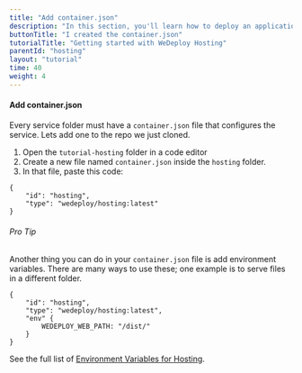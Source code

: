 ```yaml
---
title: "Add container.json"
description: "In this section, you'll learn how to deploy an application using WeDeploy Hosting."
buttonTitle: "I created the container.json"
tutorialTitle: "Getting started with WeDeploy Hosting"
parentId: "hosting"
layout: "tutorial"
time: 40
weight: 4
---
```


#### Add container.json

Every service folder must have a `container.json` file that configures the service. Lets add one to the repo we just cloned. 

1. Open the `tutorial-hosting` folder in a code editor
2. Create a new file named `container.json` inside the `hosting` folder.
3. In that file, paste this code:

```application/json
{
	"id": "hosting",
	"type": "wedeploy/hosting:latest"
}
```

<aside>

###### <span class="icon-16-star"></span> Pro Tip

Another thing you can do in your `container.json` file is add environment variables. There are many ways to use these; one example is to serve files in a different folder.

```application/json
{
	"id": "hosting",
	"type": "wedeploy/hosting:latest",
	"env" {
		WEDEPLOY_WEB_PATH: "/dist/"
	}
}
```

See the full list of <a href="http://wedeploy.com/docs/hosting/environment-variables.html" target="_blank">Environment Variables for Hosting</a>.

</aside>
